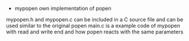 + mypopen
own implementation of popen

mypopen.h and mypopen.c can be included in a C source file and can be used similar to the original popen
main.c is a example code of mypopen with read and write end and how popen reacts with the same parameters
